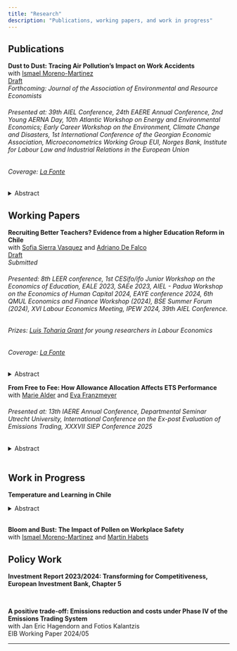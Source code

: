 ```yaml
---
title: "Research"
description: "Publications, working papers, and work in progress"
---
```


## Publications

**Dust to Dust: Tracing Air Pollution’s Impact on Work Accidents** <br>
with [Ismael Moreno-Martinez](https://ismaelmorenomartinez.eu/) <br> 
[Draft](https://papers.ssrn.com/sol3/papers.cfm?abstract_id=4812658) <br> <i>Forthcoming: Journal of the Association of Environmental and Resource Economists</i> 

###### Presented at: 39th AIEL Conference, 24th EAERE Annual Conference, 2nd Young AERNA Day, 10th Atlantic Workshop on Energy and Environmental Economics; Early Career Workshop on the Environment, Climate Change and Disasters, 1st International Conference of the Georgian Economic Association, Microeconometrics Working Group EUI, Norges Bank, Institute for Labour Law and Industrial Relations in the European Union

###### Coverage: [La Fonte](https://lafonte.eui.eu/2024/05/09/dust-to-dust-how-natural-air-pollution-induces-work-accidents/)

  <details>
    <summary> Abstract </summary>
    This study provides causal estimates of the effect of air pollution on workplace safety using data on the universe of work accidents reported in Spain (2010-2019). We focus on a near-worldwide natural source of air pollution: mineral dust precipitation. Our estimates reveal dust precipitation marginal effects and overall burden on workplace safety are of the same order of magnitude as those of high temperatures. Impacts are widespread, spanning most worker and accident characteristics, and consistent with dust inducing human error across diverse tasks and activities. However, we find null effects for workers at the top quintile of the wage distribution.
  </details> 



## Working Papers

**Recruiting Better Teachers? Evidence from a higher Education Reform in Chile** <br>
with [Sofia Sierra Vasquez](https://sofiasierrav.com/) and [Adriano De Falco](https://www.adrianodefalco.com/home-page) <br> 
[Draft](https://papers.ssrn.com/sol3/papers.cfm?abstract_id=4874361) <br> <i>Submitted</i>

###### Presented: 8th LEER conference, 1st CESifo/ifo Junior Workshop on the Economics of Education, EALE 2023, SAEe 2023, AIEL - Padua Workshop on the Economics of Human Capital 2024, EAYE conference 2024, 6th QMUL Economics and Finance Workshop (2024), BSE Summer Forum (2024), XVI Labour Economics Meeting, IPEW 2024, 39th AIEL Conference. 

###### Prizes: [Luis Toharia Grant](https://www.aeet.eu/en/becas-luis-toharia/) for young researchers in Labour Economics
###### Coverage: [La Fonte](https://lafonte.eui.eu/2024/10/10/shaping-future-generations-analysing-teacher-recruitment-reform-in-chile/)

<details>
    <summary> Abstract </summary>
This paper analyzes the impact of a recruitment policy aimed at improving the quality of new teachers. The reform introduced a scholarship to incentivize the enrollment of high-achieving high school graduates in teacher training programs and imposed enrollment restrictions on low-achieving high school graduates. The screening device used to define achievement was the national standardized university entry exam. Using rich administrative data, we document that the reform was effective in improving the average test scores of new teachers, especially in public schools. To assess the impact of the reform on teacher quality, we construct teacher value-added (TVA) measures based on standardized test scores of their pupils. Our findings indicate that the reform led to a significant increase in the TVA of mathematics teachers, equivalent to 30\% of their standard deviation. However, it did not affect the average TVA of Spanish teachers. We provide evidence that this heterogeneity across subjects can be explained by differences in the predictive power of test scores on teacher quality. Finally, we show that the increase in average teacher quality cannot be explained solely by the higher presence of high-achieving teachers. 
</details> 


**From Free to Fee: How Allowance Allocation Affects ETS Performance** <br>
with [Marie Alder](https://mariealder.github.io/) and [Eva Franzmeyer](https://franzeva.github.io/) <br>

###### Presented at: 13th IAERE Annual Conference, Departmental Seminar Utrecht University, International Conference on the Ex-post Evaluation of Emissions Trading, XXXVII SIEP Conference 2025

<details>
    <summary> Abstract </summary>
This study provides causal firm-level estimates of the effect of a reduction in free emission allowances in emission trading systems on emissions and economic performance. We study an EU ETS reform that withdrew the right of some manufacturing firms to receive most emission allowances for free, exploiting this change in a difference-in-differences setting. We find that paying for allowances decreased emissions by more than 11 percent overall, relative to firms that retained free allowances. This reduction was accompanied by a significant decrease in economic performance, including revenue, employment, and assets of a similar magnitude. Using a multi-product model, we show that our results can be rationalized through an extensive margin adjustment of firms. 
</details> 

<br>





## Work in Progress
**Temperature and Learning in Chile**

<details>
    <summary> Abstract </summary>
This paper examines the impact of extreme temperatures on learning outcomes, with a particular focus on students from low-income backgrounds. Using panel data from over 1.5 million Chilean students who took a standardized university entry exam, I demonstrate that hot but also cold days are especially detrimental to academic performance. Additionally, I analyze school attendance records for the entire population of Chilean pupils to explore potential mechanisms. The findings reveal that heat significantly increases school absences, suggesting that reduced attendance may partially explain the negative effect of heat on learning outcomes. However, the adverse impact of cold days appears to operate through channels other than attendance. 
</details> 

<br>


**Bloom and Bust: The Impact of Pollen on Workplace Safety** <br>
with [Ismael Moreno-Martinez](https://ismaelmorenomartinez.eu/) and [Martin Habets](https://martinhabets.github.io/) <br>

## Policy Work

**Investment Report 2023/2024: Transforming for Competitiveness, European Investment Bank, Chapter 5**

<br>

**A positive trade-off: Emissions reduction and costs under Phase IV of the Emissions Trading System** <br>
with Jan Eric Hagendorn and Fotios Kalantzis <br>
EIB Working Paper 2024/05

---
